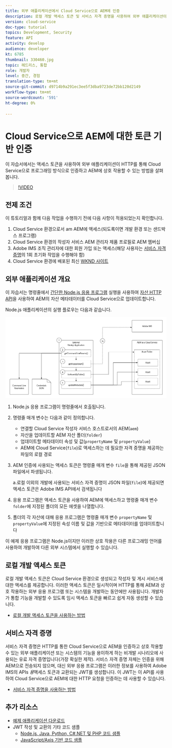 ```yaml
---
title: 외부 애플리케이션에서 Cloud Service으로 AEM에 인증
description: 로컬 개발 액세스 토큰 및 서비스 자격 증명을 사용하여 외부 애플리케이션이 HTTP를 통해 Cloud Service으로 AEM을 프로그래밍 방식으로 인증하고 인터랙션하는 방법을 살펴봅니다.
version: cloud-service
doc-type: tutorial
topics: Development, Security
feature: API
activity: develop
audience: developer
kt: 6785
thumbnail: 330460.jpg
topic: 헤드리스, 통합
role: 개발자
level: 중간, 경험
translation-type: tm+mt
source-git-commit: d9714b9a291ec3ee5f3dba9723de72bb120d2149
workflow-type: tm+mt
source-wordcount: '591'
ht-degree: 0%

---
```



# Cloud Service으로 AEM에 대한 토큰 기반 인증

이 자습서에서는 액세스 토큰을 사용하여 외부 애플리케이션이 HTTP를 통해 Cloud Service으로 프로그래밍 방식으로 인증하고 AEM에 상호 작용할 수 있는 방법을 살펴봅니다.

>[!VIDEO](https://video.tv.adobe.com/v/330460/?quality=12&learn=on)

## 전제 조건

이 튜토리얼과 함께 다음 작업을 수행하기 전에 다음 사항이 적용되었는지 확인합니다.

1. Cloud Service 환경으로서 am AEM에 액세스(되도록이면 개발 환경 또는 샌드박스 프로그램)
1. Cloud Service 환경의 작성자 서비스 AEM 관리자 제품 프로필로 AEM 멤버십
1. Adobe IMS 조직 관리자에 대한 회원 가입 또는 액세스(해당 사용자는 [서비스 자격 증명](./service-credentials.md)의 1회 초기화 작업을 수행해야 함)
1. Cloud Service 환경에 배포된 최신 [WKND 사이트](https://github.com/adobe/aem-guides-wknd)

## 외부 애플리케이션 개요

이 자습서는 명령줄에서 [간단한 Node.js 응용 프로그램](./assets/aem-guides_token-authentication-external-application.zip) 실행을 사용하여 [자산 HTTP API](https://experienceleague.adobe.com/docs/experience-manager-cloud-service/assets/admin/mac-api-assets.html)을 사용하여 AEM의 자산 메타데이터를 Cloud Service으로 업데이트합니다.

Node.js 애플리케이션의 실행 플로우는 다음과 같습니다.

![외부 애플리케이션](./assets/overview/external-application.png)

1. Node.js 응용 프로그램이 명령줄에서 호출됩니다.
1. 명령줄 매개 변수는 다음과 같이 정의합니다.
   + 연결할 Cloud Service 작성자 서비스 호스트로서의 AEM(`aem`)
   + 자산을 업데이트할 AEM 자산 폴더(`folder`)
   + 업데이트할 메타데이터 속성 및 값(`propertyName` 및 `propertyValue`)
   + AEM에 Cloud Service(`file`)로 액세스하는 데 필요한 자격 증명을 제공하는 파일의 로컬 경로
1. AEM 인증에 사용되는 액세스 토큰은 명령줄 매개 변수 `file`을 통해 제공된 JSON 파일에서 파생됩니다.

   a.로컬 이외의 개발에 사용되는 서비스 자격 증명이 JSON 파일(`file`)에 제공되면 액세스 토큰은 Adobe IMS API에서 검색됩니다
1. 응용 프로그램은 액세스 토큰을 사용하여 AEM에 액세스하고 명령줄 매개 변수 `folder`에 지정된 폴더의 모든 에셋을 나열합니다.
1. 폴더의 각 자산에 대해 응용 프로그램은 명령줄 매개 변수 `propertyName` 및 `propertyValue`에 지정된 속성 이름 및 값을 기반으로 메타데이터를 업데이트합니다

이 예제 응용 프로그램은 Node.js이지만 이러한 상호 작용은 다른 프로그래밍 언어를 사용하여 개발하여 다른 외부 시스템에서 실행할 수 있습니다.

## 로컬 개발 액세스 토큰

로컬 개발 액세스 토큰은 Cloud Service 환경으로 생성되고 작성자 및 게시 서비스에 대한 액세스를 제공합니다.  이러한 액세스 토큰은 일시적이며 HTTP를 통해 AEM과 상호 작용하는 외부 응용 프로그램 또는 시스템을 개발하는 동안에만 사용됩니다. 개발자가 통합 기능을 개발할 수 있도록 임시 액세스 토큰을 빠르고 쉽게 자동 생성할 수 있습니다.

+ [로컬 개발 액세스 토큰을 사용하는 방법](./local-development-access-token.md)

## 서비스 자격 증명

서비스 자격 증명은 HTTP를 통한 Cloud Service으로 AEM을 인증하고 상호 작용할 수 있는 외부 애플리케이션 또는 시스템의 기능을 용이하게 하는 비개발 시나리오에 사용되는 유료 자격 증명입니다(가장 확실한 제작). 서비스 자격 증명 자체는 인증을 위해 AEM으로 전송되지 않으며, 대신 외부 응용 프로그램은 이러한 정보를 사용하여 Adobe IMS의 APIs _용_&#x200B;액세스 토큰과 교환되는 JWT를 생성합니다. 이 JWT는 이 API를 사용하여 Cloud Service으로 AEM에 대한 HTTP 요청을 인증하는 데 사용할 수 있습니다.

+ [서비스 자격 증명을 사용하는 방법](./service-credentials.md)

## 추가 리소스

+ [예제 애플리케이션 다운로드](./assets/aem-guides_token-authentication-external-application.zip)
+ JWT 작성 및 교환의 기타 코드 샘플
   + [Node.js, Java, Python, C#.NET 및 PHP 코드 샘플](https://www.adobe.io/authentication/auth-methods.html#!AdobeDocs/adobeio-auth/master/JWT/samples/samples.md)
   + [JavaScript/Axis 기반 코드 샘플](https://github.com/adobe/aemcs-api-client-lib)
